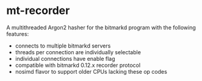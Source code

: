 # mt-recorder

A multithreaded Argon2 hasher for the bitmarkd program
with the following features:

- connects to multiple bitmarkd servers
- threads per connection are individually selectable
- individual connections have enable flag
- compatible with bitmarkd 0.12.x recorder protocol
- nosimd flavor to support older CPUs lacking these op codes
